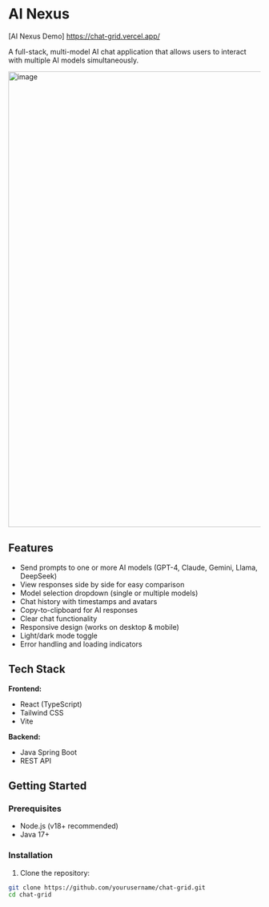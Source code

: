 # AI Nexus

[AI Nexus Demo]   https://chat-grid.vercel.app/

A full-stack, multi-model AI chat application that allows users to interact with multiple AI models simultaneously.


<img width="1918" height="910" alt="image" src="https://github.com/user-attachments/assets/4496799e-343d-4012-b94c-8ae4a8b3a21a" />

## Features

- Send prompts to one or more AI models (GPT-4, Claude, Gemini, Llama, DeepSeek)
- View responses side by side for easy comparison
- Model selection dropdown (single or multiple models)
- Chat history with timestamps and avatars
- Copy-to-clipboard for AI responses
- Clear chat functionality
- Responsive design (works on desktop & mobile)
- Light/dark mode toggle
- Error handling and loading indicators


## Tech Stack

**Frontend:**
- React (TypeScript)
- Tailwind CSS
- Vite

**Backend:**
- Java Spring Boot
- REST API

## Getting Started

### Prerequisites

- Node.js (v18+ recommended)
- Java 17+

### Installation

1. Clone the repository:
```bash
git clone https://github.com/yourusername/chat-grid.git
cd chat-grid

